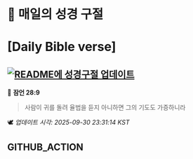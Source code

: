 # 🙏 매일의 성경 구절
# [Daily Bible verse]
## [![README에 성경구절 업데이트](https://github.com/DONGSUKA/first_test/actions/workflows/update-readme-bible.yml/badge.svg)](https://github.com/DONGSUKA/first_test/actions/workflows/update-readme-bible.yml)
<!-- START_BIBLE_VERSE -->
📖 **잠언 28:9**
> 사람이 귀를 돌려 율법을 듣지 아니하면 그의 기도도 가증하니라

🕊️ _업데이트 시각: 2025-09-30 23:31:14 KST_
  <!-- END_BIBLE_VERSE -->
## GITHUB_ACTION
